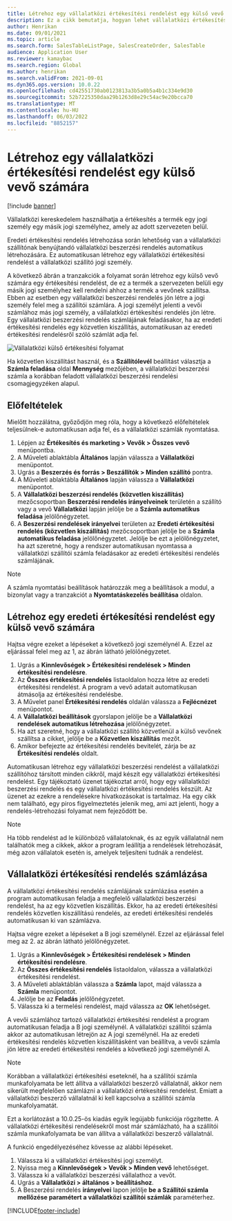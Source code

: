 ```yaml
---
title: Létrehoz egy vállalatközi értékesítési rendelést egy külső vevő számára
description: Ez a cikk bemutatja, hogyan lehet vállalatközi értékesítési rendelést létrehozni és számláozni egy külső vevő számára.
author: Henrikan
ms.date: 09/01/2021
ms.topic: article
ms.search.form: SalesTableListPage, SalesCreateOrder, SalesTable
audience: Application User
ms.reviewer: kamaybac
ms.search.region: Global
ms.author: henrikan
ms.search.validFrom: 2021-09-01
ms.dyn365.ops.version: 10.0.22
ms.openlocfilehash: cd42551730ab0123813a3b5a0b5a4b1c334e9d30
ms.sourcegitcommit: 52b7225350daa29b1263d8e29c54ac9e20bcca70
ms.translationtype: MT
ms.contentlocale: hu-HU
ms.lasthandoff: 06/03/2022
ms.locfileid: "8852157"
---
```

# <a name="create-and-invoice-an-intercompany-sales-order-for-an-external-customer"></a>Létrehoz egy vállalatközi értékesítési rendelést egy külső vevő számára

[!include [banner](../../includes/banner.md)]

Vállalatközi kereskedelem használhatja a értékesítés a termék egy jogi személy egy másik jogi személyhez, amely az adott szervezeten belül.

Eredeti értékesítési rendelés létrehozása során lehetőség van a vállalatközi szállítónak benyújtandó vállalatközi beszerzési rendelés automatikus létrehozására. Ez automatikusan létrehoz egy vállalatközi értékesítési rendelést a vállalatközi szállító jogi személy.

A következő ábrán a tranzakciók a folyamat során létrehoz egy külső vevő számára egy értékesítési rendelést, de ez a termék a szervezeten belüli egy másik jogi személyhez kell rendelni ahhoz a termék a vevőnek szállítsa. Ebben az esetben egy vállalatközi beszerzési rendelés jön létre a jogi személy felel meg a szállítói számlára. A jogi személyt jelenti a vevői számlához más jogi személy, a vállalatközi értékesítési rendelés jön létre. Egy vállalatközi beszerzési rendelés számlájának feladásakor, ha az eredeti értékesítési rendelés egy közvetlen kiszállítás, automatikusan az eredeti értékesítési rendelésről szóló számlát adja fel.

![Vállalatközi külső értékesítési folyamat](media/intercompanyexternalsalesprocess.png)

Ha közvetlen kiszállítást használ, és a **Szállítólevél** beállítást választja a **Számla feladása** oldal **Mennység** mezőjében, a vállalatközi beszerzési számla a korábban feladott vállalatközi beszerzési rendelési csomagjegyzéken alapul.

## <a name="prerequisites"></a>Előfeltételek

Mielőtt hozzálátna, győződjön meg róla, hogy a következő előfeltételek teljesülnek-e automatikusan adja fel, és a vállalatközi számlák nyomtatása.

1. Lépjen az **Értékesítés és marketing \> Vevők \> Összes vevő** menüpontba.
1. A Műveleti ablaktábla **Általános** lapján válassza a **Vállalatközi** menüpontot.
1. Ugrás a **Beszerzés és forrás \> Beszállítók \> Minden szállító** pontra.
1. A Műveleti ablaktábla **Általános** lapján válassza a **Vállalatközi** menüpontot.
1. A **Vállalatközi beszerzési rendelés (közvetlen kiszállítás)** mezőcsoportban **Beszerzési rendelés irányelveinek** területén a szállító vagy a vevő **Vállalatközi** lapján jelölje be a **Számla automatikus feladása** jelölőnégyzetet.
1. A **Beszerzési rendelések irányelvei** területen az **Eredeti értékesítési rendelés (közvetlen kiszállítás)** mezőcsoportban jelölje be a **Számla automatikus feladása** jelölőnégyzetet. Jelölje be ezt a jelölőnégyzetet, ha azt szeretné, hogy a rendszer automatikusan nyomtassa a vállalatközi szállítói számla feladásakor az eredeti értékesítési rendelés számlájának.

> [!NOTE]
> A számla nyomtatási beállítások határozzák meg a beállítások a modul, a bizonylat vagy a tranzakciót a **Nyomtatáskezelés beállítása** oldalon.

## <a name="create-an-original-sales-order-for-an-external-customer"></a>Létrehoz egy eredeti értékesítési rendelést egy külső vevő számára

Hajtsa végre ezeket a lépéseket a következő jogi személynél A. Ezzel az eljárással felel meg az 1, az ábrán látható jelölőnégyzetet.

1. Ugrás a **Kinnlevőségek \> Értékesítési rendelések \> Minden értékesítési rendelésre**.
1. Az **Összes értékesítési rendelés** listaoldalon hozza létre az eredeti értékesítési rendelést. A program a vevő adatait automatikusan átmásolja az értékesítési rendelésbe.
1. A Művelet panel **Értékesítési rendelés** oldalán válassza a **Fejlécnézet** menüpontot.
1. A **Vállalatközi beállítások** gyorslapon jelölje be a **Vállalatközi rendelések automatikus létrehozása** jelölőnégyzetet.
1. Ha azt szeretné, hogy a vállalatközi szállító közvetlenül a külső vevőnek szállítsa a cikket, jelölje be a **Közvetlen kiszállítás** mezőt.
1. Amikor befejezte az értékesítési rendelés bevitelét, zárja be az **Értékesítési rendelés** oldalt.

Automatikusan létrehoz egy vállalatközi beszerzési rendelést a vállalatközi szállítóhoz társított minden cikkről, majd készít egy vállalatközi értékesítési rendelést. Egy tájékoztató üzenet tájékoztat arról, hogy egy vállalatközi beszerzési rendelés és egy vállalatközi értékesítési rendelés készült. Az üzenet az ezekre a rendelésekre hivatkozásokat is tartalmaz. Ha egy cikk nem található, egy piros figyelmeztetés jelenik meg, ami azt jelenti, hogy a rendelés-létrehozási folyamat nem fejeződött be.

> [!NOTE]
> Ha több rendelést ad le különböző vállalatoknak, és az egyik vállalatnál nem találhatók meg a cikkek, akkor a program leállítja a rendelések létrehozását, még azon vállalatok esetén is, amelyek teljesíteni tudnák a rendelést.

## <a name="invoice-an-intercompany-sales-order"></a>Vállalatközi értékesítési rendelés számlázása

A vállalatközi értékesítési rendelés számlájának számlázása esetén a program automatikusan feladja a megfelelő vállalatközi beszerzési rendelést, ha az egy közvetlen kiszállítás. Ekkor, ha az eredeti értékesítési rendelés közvetlen kiszállítású rendelés, az eredeti értékesítési rendelés automatikusan ki van számlázva.

Hajtsa végre ezeket a lépéseket a B jogi személynél. Ezzel az eljárással felel meg az 2. az ábrán látható jelölőnégyzetet.

1. Ugrás a **Kinnlevőségek \> Értékesítési rendelések \> Minden értékesítési rendelésre**.
1. Az **Összes értékesítési rendelés** listaoldalon, válassza a vállalatközi értékesítési rendelést.
1. A Műveleti ablaktáblán válassza a **Számla** lapot, majd válassza a **Számla** menüpontot.
1. Jelölje be az **Feladás** jelölőnégyzetet.
1. Válassza ki a termelési rendelést, majd válassza az **OK** lehetőséget.

A vevői számlához tartozó vállalatközi értékesítési rendelést a program automatikusan feladja a B jogi személynél. A vállalatközi szállítói számla akkor az automatikusan létrejön az A jogi személynél. Ha az eredeti értékesítési rendelés közvetlen kiszállításként van beállítva, a vevői számla jön létre az eredeti értékesítési rendelés a következő jogi személynél A.

> [!NOTE]
> Korábban a vállalatközi értékesítési eseteknél, ha a szállítói számla munkafolyamata be lett állítva a vállalatközi beszerző vállalatnál, akkor nem sikerült megfelelően számlázni a vállalatközi értékesítési rendelést. Emiatt a vállalatközi beszerző vállalatnál ki kell kapcsolva a szállítói számla munkafolyamatát. 
> 
> Ezt a korlátozást a 10.0.25-ös kiadás egyik legújabb funkciója rögzítette. A vállalatközi értékesítési rendelésekről most már számlázható, ha a szállítói számla munkafolyamata be van állítva a vállalatközi beszerző vállalatnál.
> 
> A funkció engedélyezéséhez kövesse az alábbi lépéseket.
>
> 1. Válassza ki a vállalatközi értékesítési jogi személyt.  
> 2. Nyissa meg a **Kinnlevőségek \> Vevők \> Minden vevő** lehetőséget.
> 3. Válassza ki a vállalatközi beszerzési vállalathoz a vevőt.
> 4. Ugrás a **Vállalatközi \> általános \> beállításhoz**.
> 5. A Beszerzési rendelés **irányelvei** lapon jelölje **be a Szállítói számla mellőzése paramétert a vállalatközi szállítói számlák** paraméterhez.

[!INCLUDE[footer-include](../../includes/footer-banner.md)]
